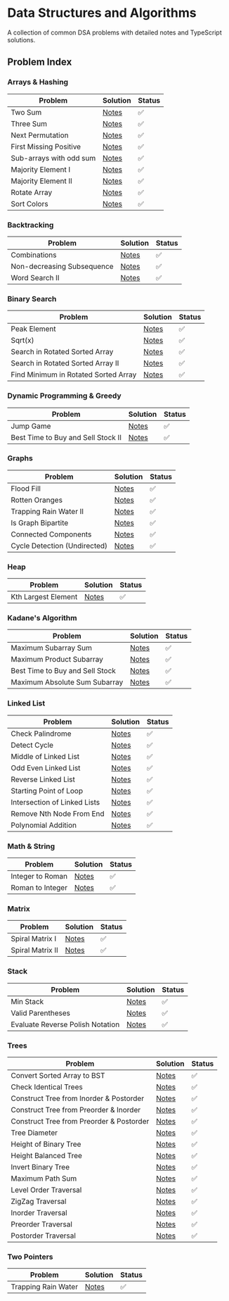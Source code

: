 # Data Structures and Algorithms

A collection of common DSA problems with detailed notes and TypeScript solutions.

## Problem Index

### Arrays & Hashing

| Problem                 | Solution                                                  | Status |
| ----------------------- | --------------------------------------------------------- | ------ |
| Two Sum                 | [Notes](./src/arrays-and-hashing/two-sum)                 | ✅     |
| Three Sum               | [Notes](./src/arrays-and-hashing/three-sum)               | ✅     |
| Next Permutation        | [Notes](./src/arrays-and-hashing/next-permutation)        | ✅     |
| First Missing Positive  | [Notes](./src/arrays-and-hashing/first-missing-positive)  | ✅     |
| Sub-arrays with odd sum | [Notes](./src/arrays-and-hashing/sub-arrays-with-odd-sum) | ✅     |
| Majority Element I      | [Notes](./src/arrays-and-hashing/majority-element-i)      | ✅     |
| Majority Element II     | [Notes](./src/arrays-and-hashing/majority-element-ii)     | ✅     |
| Rotate Array            | [Notes](./src/arrays-and-hashing/rotate-array)            | ✅     |
| Sort Colors             | [Notes](./src/arrays-and-hashing/sort-colors)             | ✅     |

### Backtracking

| Problem                    | Solution                                               | Status |
| -------------------------- | ------------------------------------------------------ | ------ |
| Combinations               | [Notes](./src/backtracking/combinations)               | ✅     |
| Non-decreasing Subsequence | [Notes](./src/backtracking/non-decreasing-subsequence) | ✅     |
| Word Search II             | [Notes](./src/backtracking/word-search-ii)             | ✅     |

### Binary Search

| Problem                              | Solution                                               | Status |
| ------------------------------------ | ------------------------------------------------------ | ------ |
| Peak Element                         | [Notes](./src/binary-search/peak-element)              | ✅     |
| Sqrt(x)                              | [Notes](./src/binary-search/sqrtx)                     | ✅     |
| Search in Rotated Sorted Array       | [Notes](./src/binary-search/rotated-sorted-i)          | ✅     |
| Search in Rotated Sorted Array II    | [Notes](./src/binary-search/rotated-sorted-ii)         | ✅     |
| Find Minimum in Rotated Sorted Array | [Notes](./src/binary-search/minimum-in-rotated-sorted) | ✅     |

### Dynamic Programming & Greedy

| Problem                            | Solution                           | Status |
| ---------------------------------- | ---------------------------------- | ------ |
| Jump Game                          | [Notes](./src/dp-greedy/jump-game) | ✅     |
| Best Time to Buy and Sell Stock II | [Notes](./src/dp-greedy/stock-ii)  | ✅     |

### Graphs

| Problem                      | Solution                                             | Status |
| ---------------------------- | ---------------------------------------------------- | ------ |
| Flood Fill                   | [Notes](./src/graphs/problems/flood-fill)            | ✅     |
| Rotten Oranges               | [Notes](./src/graphs/problems/rotten-oranges)        | ✅     |
| Trapping Rain Water II       | [Notes](./src/graphs/problems/trapping-rainwater-ii) | ✅     |
| Is Graph Bipartite           | [Notes](./src/graphs/problems/bipartite)             | ✅     |
| Connected Components         | [Notes](./src/graphs/problems/connected-components)  | ✅     |
| Cycle Detection (Undirected) | [Notes](./src/graphs/problems/cycle-detection/udg)   | ✅     |

### Heap

| Problem             | Solution                        | Status |
| ------------------- | ------------------------------- | ------ |
| Kth Largest Element | [Notes](./src/heap/kth-largest) | ✅     |

### Kadane's Algorithm

| Problem                         | Solution                                   | Status |
| ------------------------------- | ------------------------------------------ | ------ |
| Maximum Subarray Sum            | [Notes](./src/kadane/max-subarray-sum)     | ✅     |
| Maximum Product Subarray        | [Notes](./src/kadane/max-product-subarray) | ✅     |
| Best Time to Buy and Sell Stock | [Notes](./src/kadane/stock-i)              | ✅     |
| Maximum Absolute Sum Subarray   | [Notes](./src/kadane/max-absolute-sum)     | ✅     |

### Linked List

| Problem                      | Solution                                             | Status |
| ---------------------------- | ---------------------------------------------------- | ------ |
| Check Palindrome             | [Notes](./src/linked-list/check-palindrome)          | ✅     |
| Detect Cycle                 | [Notes](./src/linked-list/detect-cycle)              | ✅     |
| Middle of Linked List        | [Notes](./src/linked-list/middle-ll)                 | ✅     |
| Odd Even Linked List         | [Notes](./src/linked-list/odd-even-ll)               | ✅     |
| Reverse Linked List          | [Notes](./src/linked-list/reverse)                   | ✅     |
| Starting Point of Loop       | [Notes](./src/linked-list/starting-point-ll)         | ✅     |
| Intersection of Linked Lists | [Notes](./src/linked-list/intersection-of-ll)        | ✅     |
| Remove Nth Node From End     | [Notes](./src/linked-list/remove-nth-node-from-back) | ✅     |
| Polynomial Addition          | [Notes](./src/linked-list/polynomial-addition)       | ✅     |

### Math & String

| Problem          | Solution                                       | Status |
| ---------------- | ---------------------------------------------- | ------ |
| Integer to Roman | [Notes](./src/math-nd-string/integer-to-roman) | ✅     |
| Roman to Integer | [Notes](./src/math-nd-string/roman-to-integer) | ✅     |

### Matrix

| Problem          | Solution                        | Status |
| ---------------- | ------------------------------- | ------ |
| Spiral Matrix I  | [Notes](./src/matrix/spiral-i)  | ✅     |
| Spiral Matrix II | [Notes](./src/matrix/spiral-ii) | ✅     |

### Stack

| Problem                          | Solution                                     | Status |
| -------------------------------- | -------------------------------------------- | ------ |
| Min Stack                        | [Notes](./src/stack/min-stack)               | ✅     |
| Valid Parentheses                | [Notes](./src/stack/valid-parentheses)       | ✅     |
| Evaluate Reverse Polish Notation | [Notes](./src/stack/reverse-polish-notation) | ✅     |

### Trees

| Problem                                  | Solution                                                       | Status |
| ---------------------------------------- | -------------------------------------------------------------- | ------ |
| Convert Sorted Array to BST              | [Notes](./src/trees/bst/convert-sorted-arr-to-bst)             | ✅     |
| Check Identical Trees                    | [Notes](./src/trees/generic/problems/check-identical)          | ✅     |
| Construct Tree from Inorder & Postorder  | [Notes](./src/trees/generic/problems/construct-using-post-in)  | ✅     |
| Construct Tree from Preorder & Inorder   | [Notes](./src/trees/generic/problems/construct-using-pre-in)   | ✅     |
| Construct Tree from Preorder & Postorder | [Notes](./src/trees/generic/problems/construct-using-pre-post) | ✅     |
| Tree Diameter                            | [Notes](./src/trees/generic/problems/diameter)                 | ✅     |
| Height of Binary Tree                    | [Notes](./src/trees/generic/problems/height)                   | ✅     |
| Height Balanced Tree                     | [Notes](./src/trees/generic/problems/height-balanced)          | ✅     |
| Invert Binary Tree                       | [Notes](./src/trees/generic/problems/invert-btree)             | ✅     |
| Maximum Path Sum                         | [Notes](./src/trees/generic/problems/max-path-sum)             | ✅     |
| Level Order Traversal                    | [Notes](./src/trees/generic/traversals/level-order)            | ✅     |
| ZigZag Traversal                         | [Notes](./src/trees/generic/traversals/zig-zag)                | ✅     |
| Inorder Traversal                        | [Notes](./src/trees/generic/traversals/inorder)                | ✅     |
| Preorder Traversal                       | [Notes](./src/trees/generic/traversals/preorder)               | ✅     |
| Postorder Traversal                      | [Notes](./src/trees/generic/traversals/postorder)              | ✅     |

### Two Pointers

| Problem             | Solution                                         | Status |
| ------------------- | ------------------------------------------------ | ------ |
| Trapping Rain Water | [Notes](./src/two-pointers/trapping-rainwater-i) | ✅     |
